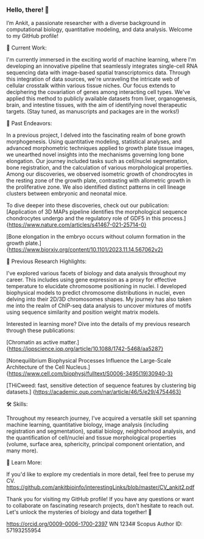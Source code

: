 ### Hello, there! 👋

I’m Ankit, a passionate researcher with a diverse background in computational biology, quantitative modeling, and data analysis. Welcome to my GitHub profile!

🧬 Current Work:

I'm currently immersed in the exciting world of machine learning, where I'm developing an innovative pipeline that seamlessly integrates single-cell RNA sequencing data with image-based spatial transcriptomics data. Through this integration of data sources, we're unraveling the intricate web of cellular crosstalk within various tissue niches. Our focus extends to deciphering the covariation of genes among interacting cell types. We've applied this method to publicly available datasets from liver, organogenesis, brain, and intestine tissues, with the aim of identifying novel therapeutic targets. (Stay tuned, as manuscripts and packages are in the works!)

🦴 Past Endeavors:

In a previous project, I delved into the fascinating realm of bone growth morphogenesis. Using quantitative modeling, statistical analyses, and advanced morphometric techniques applied to growth plate tissue images, we unearthed novel insights into the mechanisms governing long bone elongation. Our journey included tasks such as cell/nuclei segmentation, bone registration, and the calculation of various morphological properties. Among our discoveries, we observed isometric growth of chondrocytes in the resting zone of the growth plate, contrasting with allometric growth in the proliferative zone. We also identified distinct patterns in cell lineage clusters between embryonic and neonatal mice.

To dive deeper into these discoveries, check out our publication: [Application of 3D MAPs pipeline identifies the morphological sequence chondrocytes undergo and the regulatory role of GDF5 in this process.] {https://www.nature.com/articles/s41467-021-25714-0}

[Bone elongation in the embryo occurs without column formation in the growth plate.]
{https://www.biorxiv.org/content/10.1101/2023.11.14.567062v2}


🔬 Previous Research Highlights:

I've explored various facets of biology and data analysis throughout my career. This includes using gene expression as a proxy for effective temperature to elucidate chromosome positioning in nuclei. I developed biophysical models to predict chromosome distributions in nuclei, even delving into their 2D/3D chromosomes shapes. My journey has also taken me into the realm of ChIP-seq data analysis to uncover mixtures of motifs using sequence similarity and position weight matrix models.

Interested in learning more? Dive into the details of my previous research through these publications:

[Chromatin as active matter.]
{https://iopscience.iop.org/article/10.1088/1742-5468/aa5287}

[Nonequilibrium Biophysical Processes Influence the Large-Scale Architecture of the Cell Nucleus.]
{https://www.cell.com/biophysj/fulltext/S0006-3495(19)30940-3}

[THiCweed: fast, sensitive detection of sequence features by clustering big datasets.]
{https://academic.oup.com/nar/article/46/5/e29/4754463}


🛠️ Skills:

Throughout my research journey, I've acquired a versatile skill set spanning machine learning, quantitative biology, image analysis (including registration and segmentation), spatial biology, neighborhood analysis, and the quantification of cell/nuclei and tissue morphological properties (volume, surface area, sphericity, principal component orientation, and many more).


📄 Learn More:

If you'd like to explore my credentials in more detail, feel free to peruse my CV.
https://github.com/ankitbioinfo/interestingLinks/blob/master/CV_ankit2.pdf

Thank you for visiting my GitHub profile! If you have any questions or want to collaborate on fascinating research projects, don't hesitate to reach out. Let's unlock the mysteries of biology and data together! 🌟


https://orcid.org/0009-0006-1700-2397
WN 1234#
Scopus Author ID: 57193255954




<!--
**ankitbioinfo/ankitbioinfo** is a ✨ _special_ ✨ repository because its `README.md` (this file) appears on your GitHub profile.



Here are some ideas to get you started:

- 🔭 



- 🌱 I’m currently learning ...
- 👯 I’m looking to collaborate on ...
- 🤔 I’m looking for help with ...
- 💬 Ask me about ...
- 📫 How to reach me: ...
- 😄 Pronouns: ...
- ⚡ Fun fact: ...
-->
